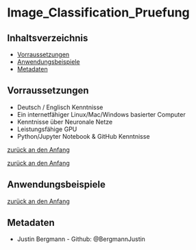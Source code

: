 # Image_Classification_Pruefung

## Inhaltsverzeichnis

- [Vorraussetzungen](#Vorraussetzungen)
- [Anwendungsbeispiele](#Anwendungsbeispiele)
- [Metadaten](#Metadaten)

## Vorraussetzungen
- Deutsch / Englisch Kenntnisse 
- Ein internetfähiger Linux/Mac/Windows basierter Computer
- Kenntnisse über Neuronale Netze
- Leistungsfähige GPU
- Python/Jupyter Notebook & GitHub Kenntnisse 


[zurück an den Anfang](#Image-recommender)




[zurück an den Anfang](#Image-recommender)

  

## Anwendungsbeispiele




[zurück an den Anfang](#Image-recommender)



## Metadaten


- Justin Bergmann - Github: @BergmannJustin
